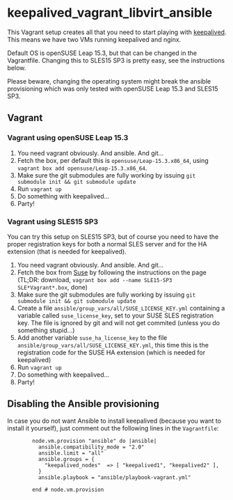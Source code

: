 # keepalived_vagrant_libvirt_ansible

This Vagrant setup creates all that you need to start playing with [keepalived](https://www.keepalived.org/). This means we have two VMs running keepalived and nginx.

Default OS is openSUSE Leap 15.3, but that can be changed in the Vagrantfile. Changing this to SLES15 SP3 is pretty easy, see the instructions below.

Please beware, changing the operating system might break the ansible provisioning which was only tested with openSUSE Leap 15.3 and SLES15 SP3.

## Vagrant

### Vagrant using openSUSE Leap 15.3

1. You need vagrant obviously. And ansible. And git...
2. Fetch the box, per default this is `opensuse/Leap-15.3.x86_64`, using `vagrant box add opensuse/Leap-15.3.x86_64`.
3. Make sure the git submodules are fully working by issuing `git submodule init && git submodule update`
4. Run `vagrant up`
5. Do something with keepalived...
6. Party!

### Vagrant using SLES15 SP3

You can try this setup on SLES15 SP3, but of course you need to have the proper registration keys for both a normal SLES server and for the HA extension (that is needed for keepalived).

1. You need vagrant obviously. And ansible. And git...
2. Fetch the box from [Suse](https://www.suse.com/download/sles/) by following the instructions on the page (TL;DR: download, `vagrant box add --name SLE15-SP3 SLE*Vagrant*.box`, done)
3. Make sure the git submodules are fully working by issuing `git submodule init && git submodule update`
4. Create a file `ansible/group_vars/all/SUSE_LICENSE_KEY.yml` containing a variable called `suse_license_key`, set to your SUSE SLES registration key. The file is ignored by git and will not get commited (unless you do something stupid...)
5. Add another variable `suse_ha_license_key` to the file `ansible/group_vars/all/SUSE_LICENSE_KEY.yml`, this time this is the registration code for the SUSE HA extension (which is needed for keepalived)
4. Run `vagrant up`
5. Do something with keepalived...
6. Party!

## Disabling the Ansible provisioning

In case you do not want Ansible to install keepalived (because you want to install it yourself), just comment out the following lines in the `Vagrantfile`:
```
        node.vm.provision "ansible" do |ansible|
          ansible.compatibility_mode = "2.0"
          ansible.limit = "all"
          ansible.groups = {
            "keepalived_nodes"  => [ "keepalived1", "keepalived2" ],
          }
          ansible.playbook = "ansible/playbook-vagrant.yml"

        end # node.vm.provision
```
